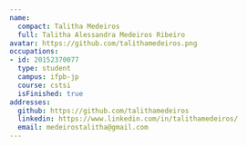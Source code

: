 ```yaml
---
name:
  compact: Talitha Medeiros
  full: Talitha Alessandra Medeiros Ribeiro
avatar: https://github.com/talithamedeiros.png
occupations:
- id: 20152370077
  type: student
  campus: ifpb-jp
  course: cstsi
  isFinished: true
addresses:
  github: https://github.com/talithamedeiros
  linkedin: https://www.linkedin.com/in/talithamedeiros/
  email: medeirostalitha@gmail.com
---
```

